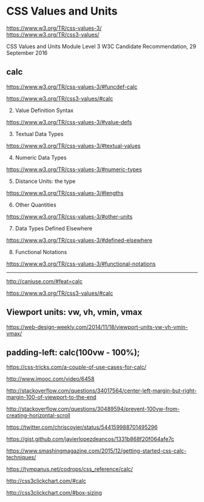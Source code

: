 # CSS Values and Units  


https://www.w3.org/TR/css-values-3/  
https://www.w3.org/TR/css3-values/  

CSS Values and Units Module Level 3
W3C Candidate Recommendation, 29 September 2016






## calc

https://www.w3.org/TR/css-values-3/#funcdef-calc  

https://www.w3.org/TR/css3-values/#calc


2. Value Definition Syntax  

https://www.w3.org/TR/css-values-3/#value-defs


3. Textual Data Types

https://www.w3.org/TR/css-values-3/#textual-values


4. Numeric Data Types  

https://www.w3.org/TR/css-values-3/#numeric-types


5. Distance Units: the <length> type

https://www.w3.org/TR/css-values-3/#lengths


6. Other Quantities

https://www.w3.org/TR/css-values-3/#other-units



7. Data Types Defined Elsewhere

https://www.w3.org/TR/css-values-3/#defined-elsewhere


8. Functional Notations

https://www.w3.org/TR/css-values-3/#functional-notations





*************************************************************************


http://caniuse.com/#feat=calc

https://www.w3.org/TR/css3-values/#calc


## Viewport units: vw, vh, vmin, vmax  

https://web-design-weekly.com/2014/11/18/viewport-units-vw-vh-vmin-vmax/  



## padding-left: calc(100vw - 100%);  




https://css-tricks.com/a-couple-of-use-cases-for-calc/


http://www.imooc.com/video/6458



http://stackoverflow.com/questions/34017564/center-left-margin-but-right-margin-100-of-viewport-to-the-end

http://stackoverflow.com/questions/30489594/prevent-100vw-from-creating-horizontal-scroll

https://twitter.com/chriscoyier/status/544159988701495296

https://gist.github.com/javierlopezdeancos/1331b868f20f064afe7c  

https://www.smashingmagazine.com/2015/12/getting-started-css-calc-techniques/



https://tympanus.net/codrops/css_reference/calc/



http://css3clickchart.com/#calc

http://css3clickchart.com/#box-sizing

